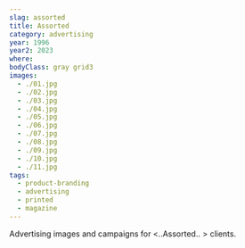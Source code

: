 ```yaml
---
slag: assorted
title: Assorted
category: advertising
year: 1996
year2: 2023
where:
bodyClass: gray grid3
images:
  - ./01.jpg
  - ./02.jpg
  - ./03.jpg
  - ./04.jpg
  - ./05.jpg
  - ./06.jpg
  - ./07.jpg
  - ./08.jpg
  - ./09.jpg
  - ./10.jpg
  - ./11.jpg
tags:
  - product-branding
  - advertising
  - printed
  - magazine
---
```


Advertising images and campaigns for &lt;..Assorted.. &gt; clients.
